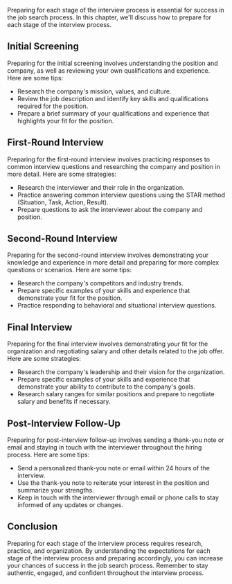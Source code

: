 
Preparing for each stage of the interview process is essential for success in the job search process. In this chapter, we'll discuss how to prepare for each stage of the interview process.

Initial Screening
-----------------

Preparing for the initial screening involves understanding the position and company, as well as reviewing your own qualifications and experience. Here are some tips:

* Research the company's mission, values, and culture.
* Review the job description and identify key skills and qualifications required for the position.
* Prepare a brief summary of your qualifications and experience that highlights your fit for the position.

First-Round Interview
---------------------

Preparing for the first-round interview involves practicing responses to common interview questions and researching the company and position in more detail. Here are some strategies:

* Research the interviewer and their role in the organization.
* Practice answering common interview questions using the STAR method (Situation, Task, Action, Result).
* Prepare questions to ask the interviewer about the company and position.

Second-Round Interview
----------------------

Preparing for the second-round interview involves demonstrating your knowledge and experience in more detail and preparing for more complex questions or scenarios. Here are some tips:

* Research the company's competitors and industry trends.
* Prepare specific examples of your skills and experience that demonstrate your fit for the position.
* Practice responding to behavioral and situational interview questions.

Final Interview
---------------

Preparing for the final interview involves demonstrating your fit for the organization and negotiating salary and other details related to the job offer. Here are some strategies:

* Research the company's leadership and their vision for the organization.
* Prepare specific examples of your skills and experience that demonstrate your ability to contribute to the company's goals.
* Research salary ranges for similar positions and prepare to negotiate salary and benefits if necessary.

Post-Interview Follow-Up
------------------------

Preparing for post-interview follow-up involves sending a thank-you note or email and staying in touch with the interviewer throughout the hiring process. Here are some tips:

* Send a personalized thank-you note or email within 24 hours of the interview.
* Use the thank-you note to reiterate your interest in the position and summarize your strengths.
* Keep in touch with the interviewer through email or phone calls to stay informed of any updates or changes.

Conclusion
----------

Preparing for each stage of the interview process requires research, practice, and organization. By understanding the expectations for each stage of the interview process and preparing accordingly, you can increase your chances of success in the job search process. Remember to stay authentic, engaged, and confident throughout the interview process.
